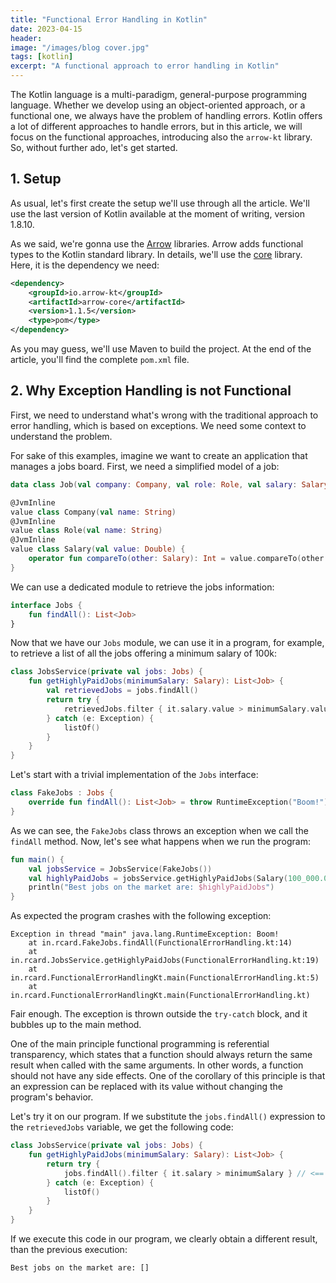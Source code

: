 ```yaml
---
title: "Functional Error Handling in Kotlin"
date: 2023-04-15
header:
image: "/images/blog cover.jpg"
tags: [kotlin]
excerpt: "A functional approach to error handling in Kotlin"
---
```


The Kotlin language is a multi-paradigm, general-purpose programming language. Whether we develop using an object-oriented approach, or a functional one, we always have the problem of handling errors. Kotlin offers a lot of different approaches to handle errors, but in this article, we will focus on the functional approaches, introducing also the `arrow-kt` library. So, without further ado, let's get started.

## 1. Setup

As usual, let's first create the setup we'll use through all the article. We'll use the last version of Kotlin available at the moment of writing, version 1.8.10. 

As we said, we're gonna use the [Arrow](https://arrow-kt.io/) libraries. Arrow adds functional types to the Kotlin standard library. In details, we'll use the [core](https://arrow-kt.io/docs/core/) library. Here, it is the dependency we need:

```xml
<dependency>
    <groupId>io.arrow-kt</groupId>
    <artifactId>arrow-core</artifactId>
    <version>1.1.5</version>
    <type>pom</type>
</dependency>
```

As you may guess, we'll use Maven to build the project. At the end of the article, you'll find the complete `pom.xml` file.

## 2. Why Exception Handling is not Functional

First, we need to understand what's wrong with the traditional approach to error handling, which is based on exceptions. We need some context to understand the problem.

For sake of this examples, imagine we want to create an application that manages a jobs board. First, we need a simplified model of a job:

```kotlin
data class Job(val company: Company, val role: Role, val salary: Salary)

@JvmInline
value class Company(val name: String)
@JvmInline
value class Role(val name: String)
@JvmInline
value class Salary(val value: Double) {
    operator fun compareTo(other: Salary): Int = value.compareTo(other.value)
}
```

We can use a dedicated module to retrieve the jobs information:

```kotlin
interface Jobs {
    fun findAll(): List<Job>
}
```

Now that we have our `Jobs` module, we can use it in a program, for example, to retrieve a list of all the jobs offering a minimum salary of 100k:

```kotlin
class JobsService(private val jobs: Jobs) {
    fun getHighlyPaidJobs(minimumSalary: Salary): List<Job> {
        val retrievedJobs = jobs.findAll()
        return try {
            retrievedJobs.filter { it.salary.value > minimumSalary.value }
        } catch (e: Exception) {
            listOf()
        }
    }
}
```

Let's start with a trivial implementation of the `Jobs` interface:

```kotlin
class FakeJobs : Jobs {
    override fun findAll(): List<Job> = throw RuntimeException("Boom!")
}
```

As we can see, the `FakeJobs` class throws an exception when we call the `findAll` method. Now, let's see what happens when we run the program:

```kotlin
fun main() {
    val jobsService = JobsService(FakeJobs())
    val highlyPaidJobs = jobsService.getHighlyPaidJobs(Salary(100_000.00))
    println("Best jobs on the market are: $highlyPaidJobs")
}
```

As expected the program crashes with the following exception:

```text
Exception in thread "main" java.lang.RuntimeException: Boom!
	at in.rcard.FakeJobs.findAll(FunctionalErrorHandling.kt:14)
	at in.rcard.JobsService.getHighlyPaidJobs(FunctionalErrorHandling.kt:19)
	at in.rcard.FunctionalErrorHandlingKt.main(FunctionalErrorHandling.kt:5)
	at in.rcard.FunctionalErrorHandlingKt.main(FunctionalErrorHandling.kt)
```

Fair enough. The exception is thrown outside the `try-catch` block, and it bubbles up to the main method. 

One of the main principle functional programming is referential transparency, which states that a function should always return the same result when called with the same arguments. In other words, a function should not have any side effects. One of the corollary of this principle is that an expression can be replaced with its value without changing the program's behavior. 

Let's try it on our program. If we substitute the `jobs.findAll()` expression to the `retrievedJobs` variable, we get the following code:

```kotlin
class JobsService(private val jobs: Jobs) {
    fun getHighlyPaidJobs(minimumSalary: Salary): List<Job> {
        return try {
            jobs.findAll().filter { it.salary > minimumSalary } // <== Substituted expression
        } catch (e: Exception) {
            listOf()
        }
    }
}
``` 

If we execute this code in our program, we clearly obtain a different result, than the previous execution:

```text
Best jobs on the market are: []
```

